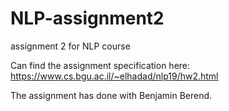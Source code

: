 # NLP-assignment2
assignment 2 for NLP course

Can find the assignment specification here: https://www.cs.bgu.ac.il/~elhadad/nlp19/hw2.html

The assignment has done with Benjamin Berend.
